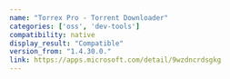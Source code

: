 ```yaml
---
name: "Torrex Pro - Torrent Downloader"
categories: ['oss', 'dev-tools']
compatibility: native
display_result: "Compatible"
version_from: "1.4.30.0."
link: https://apps.microsoft.com/detail/9wzdncrdsgkg
---
```


